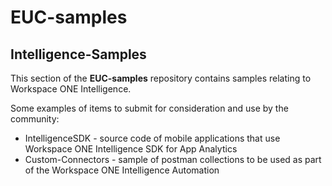 # EUC-samples

## Intelligence-Samples
This section of the **EUC-samples** repository contains samples relating to Workspace ONE Intelligence.

Some examples of items to submit for consideration and use by the community:
* IntelligenceSDK - source code of mobile applications that use Workspace ONE Intelligence SDK for App Analytics
* Custom-Connectors - sample of postman collections to be used as part of the Workspace ONE Intelligence Automation

